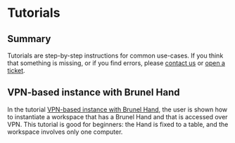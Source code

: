 # Tutorials

## Summary

Tutorials are step-by-step instructions for common use-cases.
If you think that something is missing, or if you find errors, please [contact
us](https://rerobots.net/contact) or [open a
ticket](https://github.com/rerobots/doc-help/issues).

## VPN-based instance with Brunel Hand

In the tutorial [VPN-based instance with Brunel
Hand](tutorial_vpn_brunelhand.html), the user is shown how to instantiate a
workspace that has a Brunel Hand and that is accessed over VPN. This tutorial is
good for beginners: the Hand is fixed to a table, and the workspace involves
only one computer.

